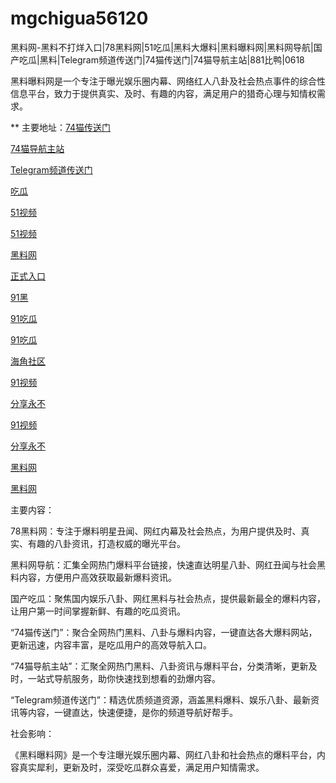 # mgchigua56120
黑料网-黑料不打烊入口|78黑料网|51吃瓜|黑料大爆料|黑料曝料网|黑料网导航|国产吃瓜|黑料|Telegram频道传送门|74猫传送门|74猫导航主站|881比鸭|0618

黑料曝料网是一个专注于曝光娱乐圈内幕、网络红人八卦及社会热点事件的综合性信息平台，致力于提供真实、及时、有趣的内容，满足用户的猎奇心理与知情权需求。

** 主要地址：<a href="https://74mao.com/">74猫传送门</a>

<a href="https://74mao.com/">74猫导航主站</a>

<a href="https://74mao.com/">Telegram频道传送门</a>

<a href="https://hj-344.pages.dev/">吃瓜</a>

<a href="https://hj-342.pages.dev/">51视频</a>

<a href="https://hj-337.pages.dev//">51视频</a>

<a href="https://hj-310.pages.dev/">黑料网</a>

<a href="https://hj-335.pages.dev/">正式入口</a>

<a href="https://hj-519.pages.dev/">91黑</a>

<a href="https://hj-488.pages.dev/">91吃瓜</a>

<a href="https://hj-376.pages.dev/">91吃瓜</a>

<a href="https://hj-361.pages.dev/">海角社区</a>

<a href="https://hj-358.pages.dev/">91视频</a>

<a href="https://hj-357.pages.dev/">分享永不</a>

<a href="https://hj-554.pages.dev/">91视频</a>

<a href="https://hj-540.pages.dev/">分享永不</a>

<a href="https://hj-538.pages.dev/">黑料网</a>

<a href="https://hj-484.pages.dev/">黑料网</a>

主要内容：

78黑料网：专注于爆料明星丑闻、网红内幕及社会热点，为用户提供及时、真实、有趣的八卦资讯，打造权威的曝光平台。

黑料网导航：汇集全网热门爆料平台链接，快速直达明星八卦、网红丑闻与社会黑料内容，方便用户高效获取最新爆料资讯。

国产吃瓜：聚焦国内娱乐八卦、网红黑料与社会热点，提供最新最全的爆料内容，让用户第一时间掌握新鲜、有趣的吃瓜资讯。

“74猫传送门”：聚合全网热门黑料、八卦与爆料内容，一键直达各大爆料网站，更新迅速，内容丰富，是吃瓜用户的高效导航入口。

“74猫导航主站”：汇聚全网热门黑料、八卦资讯与爆料平台，分类清晰，更新及时，一站式导航服务，助你快速找到想看的劲爆内容。

“Telegram频道传送门”：精选优质频道资源，涵盖黑料爆料、娱乐八卦、最新资讯等内容，一键直达，快速便捷，是你的频道导航好帮手。

社会影响：

《黑料曝料网》是一个专注曝光娱乐圈内幕、网红八卦和社会热点的爆料平台，内容真实犀利，更新及时，深受吃瓜群众喜爱，满足用户知情需求。
